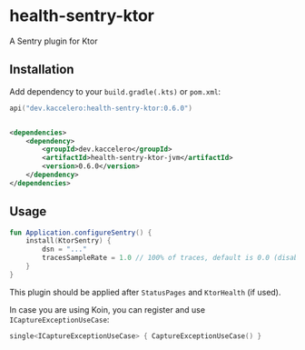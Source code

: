 # health-sentry-ktor

A Sentry plugin for Ktor

## Installation

Add dependency to your `build.gradle(.kts)` or `pom.xml`:

```kotlin
api("dev.kaccelero:health-sentry-ktor:0.6.0")
```

```xml

<dependencies>
    <dependency>
        <groupId>dev.kaccelero</groupId>
        <artifactId>health-sentry-ktor-jvm</artifactId>
        <version>0.6.0</version>
    </dependency>
</dependencies>
```

## Usage

```kotlin
fun Application.configureSentry() {
    install(KtorSentry) {
        dsn = "..."
        tracesSampleRate = 1.0 // 100% of traces, default is 0.0 (disabled)
    }
}
```

This plugin should be applied after `StatusPages` and `KtorHealth` (if used).

In case you are using Koin, you can register and use `ICaptureExceptionUseCase`:

```kotlin
single<ICaptureExceptionUseCase> { CaptureExceptionUseCase() }
```
